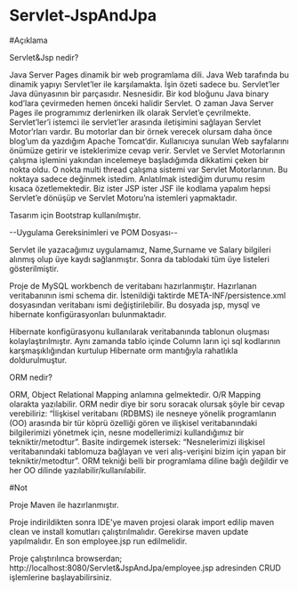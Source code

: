 # Servlet-JspAndJpa

#Açıklama

Servlet&Jsp nedir?

Java Server Pages dinamik bir web programlama dili. Java Web tarafında bu dinamik yapıyı Servlet’ler ile karşılamakta. İşin özeti sadece bu.
Servlet’ler Java dünyasının bir parçasıdır. Nesnesidir. Bir kod bloğunu Java binary kod’lara çevirmeden hemen önceki halidir Servlet. O zaman Java Server Pages ile programımız derlenirken ilk olarak Servlet’e çevrilmekte.
Servlet’ler’i istemci ile servlet’ler arasında iletişimini sağlayan Servlet Motor’rları vardır. Bu motorlar dan bir örnek verecek olursam daha önce blog’um da yazdığım Apache Tomcat‘dir. Kullanıcıya sunulan Web sayfalarını önümüze getirir ve isteklerimize cevap verir.
Servlet ve Servlet Motorlarının çalışma işlemini yakından incelemeye başladığımda dikkatimi çeken bir nokta oldu. O nokta multi thread çalışma sistemi var Servlet Motorlarının. Bu noktaya sadece değinmek istedim.
Anlatılmak istediğim durumu resim kısaca özetlemektedir. Biz ister JSP ister JSF ile kodlama yapalım hepsi Servlet’e dönüşüp ve Servlet Motoru’na  istemleri yapmaktadır.

Tasarım için Bootstrap kullanılmıştır.

--Uygulama Gereksinimleri ve POM Dosyası--

Servlet ile yazacağımız uygulamamız, Name,Surname ve Salary bilgileri alınmış olup üye kaydı sağlanmıştır. Sonra da tablodaki tüm üye listeleri gösterilmiştir.

Proje de MySQL workbench de veritabanı hazırlanmıştır. Hazırlanan veritabanının ismi schema dir. İstenildiği taktirde META-INF/persistence.xml dosyasından veritabanı ismi değiştirilebilir. Bu dosyada jsp, mysql ve hibernate konfigürasyonları bulunmaktadır.

Hibernate konfigürasyonu kullanılarak veritabanında tablonun oluşması kolaylaştırılmıştır. Aynı zamanda tablo içinde Column ların içi sql kodlarının karşmaşıklığından kurtulup Hibernate orm mantığıyla rahatlıkla doldurulmuştur.

ORM nedir?

ORM, Object Relational Mapping anlamına gelmektedir. O/R Mapping olarakta yazılabilir. ORM nedir diye bir soru soracak olursak şöyle bir cevap verebiliriz: “İlişkisel veritabanı (RDBMS) ile nesneye yönelik programlanın (OO) arasında bir tür köprü özelliği gören ve ilişkisel veritabanındaki bilgilerimizi yönetmek için, nesne modellerimizi kullandığımız bir tekniktir/metodtur”. Basite indirgemek istersek: “Nesnelerimizi ilişkisel veritabanındaki tablomuza bağlayan ve veri alış-verişini bizim için yapan bir tekniktir/metodtur”. ORM tekniği belli bir programlama diline bağlı değildir ve her OO dilinde yazılabilir/kullanılabilir.

#Not

Proje Maven ile hazırlanmıştır.

Proje indirildikten sonra IDE'ye maven projesi olarak import edilip maven clean ve install komutları çalıştırılmalıdır. Gerekirse maven update yapılmalıdır. En son employee.jsp run edilmelidir.

Proje çalıştırılınca browserdan; http://localhost:8080/Servlet&JspAndJpa/employee.jsp adresinden CRUD işlemlerine başlayabilirsiniz.
